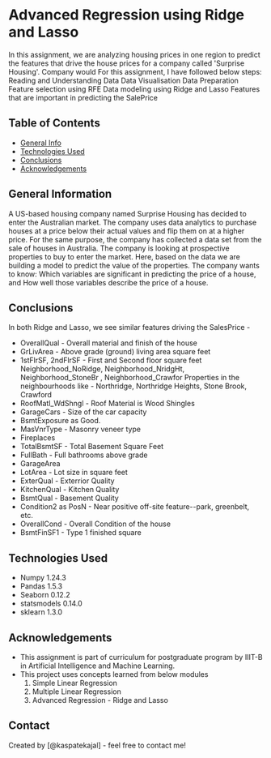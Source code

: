 # Advanced Regression using Ridge and Lasso
In this assignment, we are analyzing housing prices in one region to predict the features that drive the house prices for a company called 'Surprise Housing'. Company would 
For this assignment, I have followed below steps:
Reading and Understanding Data
Data Visualisation
Data Preparation
Feature selection using RFE
Data modeling using Ridge and Lasso
Features that are important in predicting the SalePrice


## Table of Contents
* [General Info](#general-information)
* [Technologies Used](#technologies-used)
* [Conclusions](#conclusions)
* [Acknowledgements](#acknowledgements)


## General Information
A US-based housing company named Surprise Housing has decided to enter the Australian market. The company uses data analytics to purchase houses at a price below their actual values and flip them on at a higher price. For the same purpose, the company has collected a data set from the sale of houses in Australia. The company is looking at prospective properties to buy to enter the market.
Here, based on the data we are building a model to predict the value of the properties.
The company wants to know:
Which variables are significant in predicting the price of a house, and
How well those variables describe the price of a house.

## Conclusions
In both Ridge and Lasso, we see similar features driving the SalesPrice -
- OverallQual - Overall material and finish of the house
- GrLivArea - Above grade (ground) living area square feet
- 1stFlrSF, 2ndFlrSF - First and Second floor square feet
  Neighborhood_NoRidge, Neighborhood_NridgHt, Neighborhood_StoneBr , Neighborhood_Crawfor Properties in the neighbourhoods like - Northridge, Northridge Heights, Stone Brook, Crawford
- RoofMatl_WdShngl - Roof Material is Wood Shingles
- GarageCars - Size of the car capacity
- BsmtExposure as Good.
- MasVnrType - Masonry veneer type
- Fireplaces
- TotalBsmtSF - Total Basement Square Feet
- FullBath - Full bathrooms above grade
- GarageArea
- LotArea - Lot size in square feet
- ExterQual - Exterrior Quality
- KitchenQual - Kitchen Quality
- BsmtQual - Basement Quality
- Condition2 as PosN - Near positive off-site feature--park, greenbelt, etc.
- OverallCond - Overall Condition of the house
- BsmtFinSF1 - Type 1 finished square


## Technologies Used
- Numpy 1.24.3
- Pandas 1.5.3
- Seaborn 0.12.2
- statsmodels 0.14.0
- sklearn 1.3.0


## Acknowledgements
- This assignment is part of curriculum for postgraduate program by IIIT-B in Artificial Intelligence and Machine Learning.
- This project uses concepts learned from below modules
  1. Simple Linear Regression
  2. Multiple Linear Regression
  3. Advanced Regression - Ridge and Lasso


## Contact
Created by [@kaspatekajal] - feel free to contact me!


<!-- Optional -->
<!-- ## License -->
<!-- This project is open source and available under the [... License](). -->

<!-- You don't have to include all sections - just the one's relevant to your project -->
